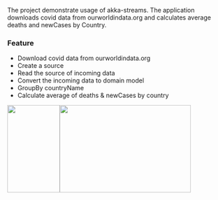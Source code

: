 The project demonstrate usage of akka-streams. The application downloads covid data from ourworldindata.org and calculates average deaths and newCases by Country.

### Feature

- Download covid data from ourworldindata.org
- Create a source
 - Read the source of incoming data
 - Convert the incoming data to domain model
 - GroupBy countryName
 - Calculate average of deaths & newCases by country
 

<img src="https://www.scala-lang.org/resources/img/frontpage/scala-spiral.png"  width="120" height="200"><img src="https://upload.wikimedia.org/wikipedia/en/thumb/5/5e/Akka_toolkit_logo.svg/1200px-Akka_toolkit_logo.svg.png"  width="300" height="200">
